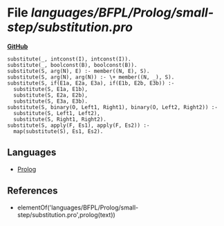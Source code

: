 # File _languages/BFPL/Prolog/small-step/substitution.pro_
**[GitHub](https://github.com/softlang/yas/blob/master/languages/BFPL/Prolog/small-step/substitution.pro)**
```
substitute(_, intconst(I), intconst(I)).
substitute(_, boolconst(B), boolconst(B)).
substitute(S, arg(N), E) :- member((N, E), S).
substitute(S, arg(N), arg(N)) :- \+ member((N, _), S).
substitute(S, if(E1a, E2a, E3a), if(E1b, E2b, E3b)) :-
  substitute(S, E1a, E1b),
  substitute(S, E2a, E2b),
  substitute(S, E3a, E3b).
substitute(S, binary(O, Left1, Right1), binary(O, Left2, Right2)) :-
  substitute(S, Left1, Left2),
  substitute(S, Right1, Right2).
substitute(S, apply(F, Es1), apply(F, Es2)) :-
  map(substitute(S), Es1, Es2).
```

## Languages
* [Prolog](../languages/Prolog.md)

## References
* elementOf('languages/BFPL/Prolog/small-step/substitution.pro',prolog(text))
